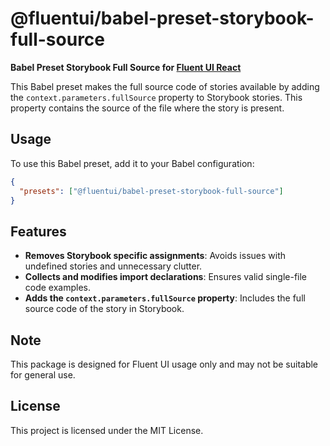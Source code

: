 # @fluentui/babel-preset-storybook-full-source

**Babel Preset Storybook Full Source for [Fluent UI React](https://developer.microsoft.com/en-us/fluentui)**

This Babel preset makes the full source code of stories available by adding the `context.parameters.fullSource` property to Storybook stories. This property contains the source of the file where the story is present.

## Usage

To use this Babel preset, add it to your Babel configuration:

```json
{
  "presets": ["@fluentui/babel-preset-storybook-full-source"]
}
```

## Features

- **Removes Storybook specific assignments**: Avoids issues with undefined stories and unnecessary clutter.
- **Collects and modifies import declarations**: Ensures valid single-file code examples.
- **Adds the `context.parameters.fullSource` property**: Includes the full source code of the story in Storybook.

## Note

This package is designed for Fluent UI usage only and may not be suitable for general use.

## License

This project is licensed under the MIT License.
